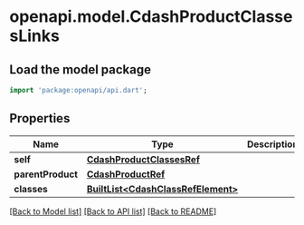 # openapi.model.CdashProductClassesLinks

## Load the model package
```dart
import 'package:openapi/api.dart';
```

## Properties
Name | Type | Description | Notes
------------ | ------------- | ------------- | -------------
**self** | [**CdashProductClassesRef**](CdashProductClassesRef.md) |  | [optional] 
**parentProduct** | [**CdashProductRef**](CdashProductRef.md) |  | [optional] 
**classes** | [**BuiltList&lt;CdashClassRefElement&gt;**](CdashClassRefElement.md) |  | [optional] 

[[Back to Model list]](../README.md#documentation-for-models) [[Back to API list]](../README.md#documentation-for-api-endpoints) [[Back to README]](../README.md)


